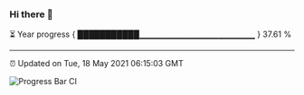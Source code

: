### Hi there 👋

⏳ Year progress { ███████████▁▁▁▁▁▁▁▁▁▁▁▁▁▁▁▁▁▁▁ } 37.61 %

---

⏰ Updated on Tue, 18 May 2021 06:15:03 GMT

![Progress Bar CI](https://github.com/liununu/liununu/workflows/Progress%20Bar%20CI/badge.svg)
